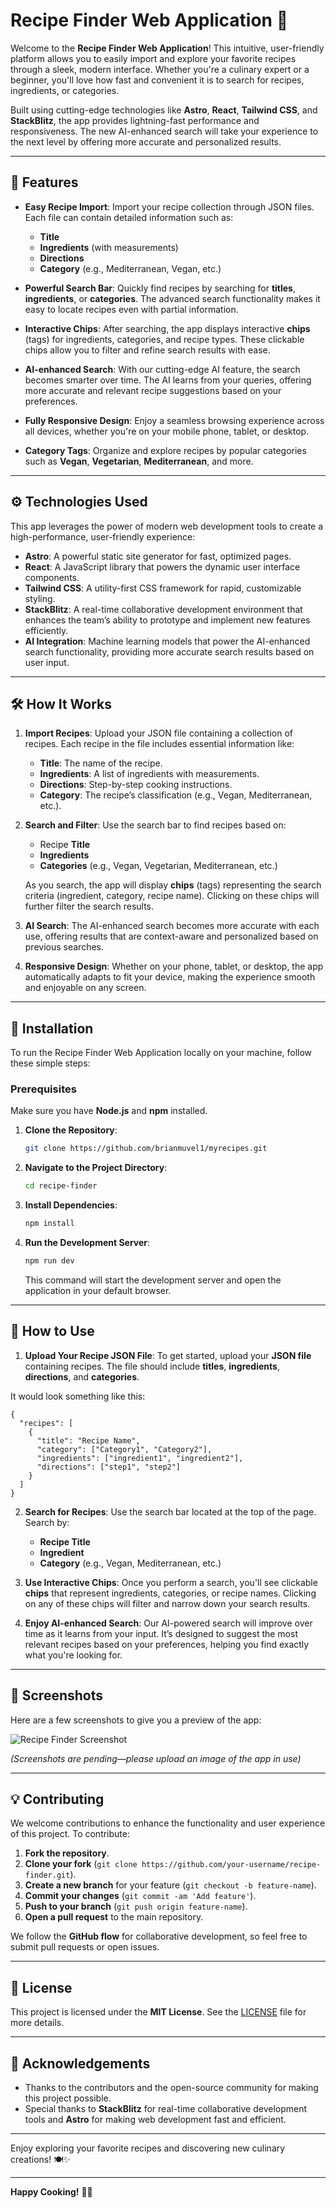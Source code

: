 
# Recipe Finder Web Application 🍳

Welcome to the **Recipe Finder Web Application**! This intuitive, user-friendly platform allows you to easily import and explore your favorite recipes through a sleek, modern interface. Whether you're a culinary expert or a beginner, you'll love how fast and convenient it is to search for recipes, ingredients, or categories.

Built using cutting-edge technologies like **Astro**, **React**, **Tailwind CSS**, and **StackBlitz**, the app provides lightning-fast performance and responsiveness. The new AI-enhanced search will take your experience to the next level by offering more accurate and personalized results.

---

## 🚀 Features

- **Easy Recipe Import**: Import your recipe collection through JSON files. Each file can contain detailed information such as:
  - **Title**
  - **Ingredients** (with measurements)
  - **Directions**
  - **Category** (e.g., Mediterranean, Vegan, etc.)
  
- **Powerful Search Bar**: Quickly find recipes by searching for **titles**, **ingredients**, or **categories**. The advanced search functionality makes it easy to locate recipes even with partial information.
  
- **Interactive Chips**: After searching, the app displays interactive **chips** (tags) for ingredients, categories, and recipe types. These clickable chips allow you to filter and refine search results with ease.

- **AI-enhanced Search**: With our cutting-edge AI feature, the search becomes smarter over time. The AI learns from your queries, offering more accurate and relevant recipe suggestions based on your preferences.

- **Fully Responsive Design**: Enjoy a seamless browsing experience across all devices, whether you're on your mobile phone, tablet, or desktop.

- **Category Tags**: Organize and explore recipes by popular categories such as **Vegan**, **Vegetarian**, **Mediterranean**, and more.

---

## ⚙️ Technologies Used

This app leverages the power of modern web development tools to create a high-performance, user-friendly experience:

- **Astro**: A powerful static site generator for fast, optimized pages.
- **React**: A JavaScript library that powers the dynamic user interface components.
- **Tailwind CSS**: A utility-first CSS framework for rapid, customizable styling.
- **StackBlitz**: A real-time collaborative development environment that enhances the team’s ability to prototype and implement new features efficiently.
- **AI Integration**: Machine learning models that power the AI-enhanced search functionality, providing more accurate search results based on user input.

---

## 🛠️ How It Works

1. **Import Recipes**: Upload your JSON file containing a collection of recipes. Each recipe in the file includes essential information like:
   - **Title**: The name of the recipe.
   - **Ingredients**: A list of ingredients with measurements.
   - **Directions**: Step-by-step cooking instructions.
   - **Category**: The recipe’s classification (e.g., Vegan, Mediterranean, etc.).

2. **Search and Filter**: Use the search bar to find recipes based on:
   - Recipe **Title**
   - **Ingredients**
   - **Categories** (e.g., Vegan, Vegetarian, Mediterranean, etc.)

   As you search, the app will display **chips** (tags) representing the search criteria (ingredient, category, recipe name). Clicking on these chips will further filter the search results.

3. **AI Search**: The AI-enhanced search becomes more accurate with each use, offering results that are context-aware and personalized based on previous searches.

4. **Responsive Design**: Whether on your phone, tablet, or desktop, the app automatically adapts to fit your device, making the experience smooth and enjoyable on any screen.

---

## 🔧 Installation

To run the Recipe Finder Web Application locally on your machine, follow these simple steps:

### Prerequisites

Make sure you have **Node.js** and **npm** installed.

1. **Clone the Repository**:
   ```bash
   git clone https://github.com/brianmuvel1/myrecipes.git
   ```

2. **Navigate to the Project Directory**:
   ```bash
   cd recipe-finder
   ```

3. **Install Dependencies**:
   ```bash
   npm install
   ```

4. **Run the Development Server**:
   ```bash
   npm run dev
   ```

   This command will start the development server and open the application in your default browser.

---

## 📝 How to Use

1. **Upload Your Recipe JSON File**: To get started, upload your **JSON file** containing recipes. The file should include **titles**, **ingredients**, **directions**, and **categories**.

It would look something like this:
````
{
  "recipes": [
    {
      "title": "Recipe Name",
      "category": ["Category1", "Category2"],
      "ingredients": ["ingredient1", "ingredient2"],
      "directions": ["step1", "step2"]
    }
  ]
}
``````

2. **Search for Recipes**: Use the search bar located at the top of the page. Search by:
   - **Recipe Title**
   - **Ingredient**
   - **Category** (e.g., Vegan, Mediterranean, etc.)

3. **Use Interactive Chips**: Once you perform a search, you'll see clickable **chips** that represent ingredients, categories, or recipe names. Clicking on any of these chips will filter and narrow down your search results.

4. **Enjoy AI-enhanced Search**: Our AI-powered search will improve over time as it learns from your input. It’s designed to suggest the most relevant recipes based on your preferences, helping you find exactly what you're looking for.

---

## 📸 Screenshots

Here are a few screenshots to give you a preview of the app:

![Recipe Finder Screenshot](assets/recipe-finder-screenshot.png)

*(Screenshots are pending—please upload an image of the app in use)*

---

## 💡 Contributing

We welcome contributions to enhance the functionality and user experience of this project. To contribute:

1. **Fork the repository**.
2. **Clone your fork** (`git clone https://github.com/your-username/recipe-finder.git`).
3. **Create a new branch** for your feature (`git checkout -b feature-name`).
4. **Commit your changes** (`git commit -am 'Add feature'`).
5. **Push to your branch** (`git push origin feature-name`).
6. **Open a pull request** to the main repository.

We follow the **GitHub flow** for collaborative development, so feel free to submit pull requests or open issues.

---

## 📜 License

This project is licensed under the **MIT License**. See the [LICENSE](LICENSE) file for more details.

---

## 🙏 Acknowledgements

- Thanks to the contributors and the open-source community for making this project possible.
- Special thanks to **StackBlitz** for real-time collaborative development tools and **Astro** for making web development fast and efficient.
  
---

Enjoy exploring your favorite recipes and discovering new culinary creations! 🍽️✨

---

**Happy Cooking!** 🥳🍲
